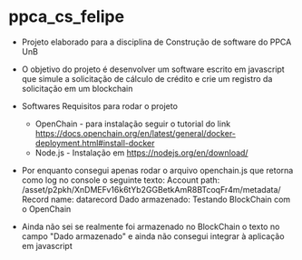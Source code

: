 # ppca_cs_felipe

- Projeto elaborado para a disciplina de Construção de software do PPCA UnB
- O objetivo do projeto é desenvolver um software escrito em javascript que simule a solicitação de cálculo de crédito e crie um registro da solicitação em um blockchain
- Softwares Requisitos para rodar o projeto
  - OpenChain - para instalação seguir o tutorial do link https://docs.openchain.org/en/latest/general/docker-deployment.html#install-docker
  - Node.js - Instalação em https://nodejs.org/en/download/

- Por enquanto consegui apenas rodar o arquivo openchain.js que retorna como log no console o seguinte texto:
  Account path: /asset/p2pkh/XnDMEFv16k6tYb2GGBetkAmR8BTcoqFr4m/metadata/
  Record name: datarecord
  Dado armazenado: Testando BlockChain com o OpenChain
- Ainda não sei se realmente foi armazenado no BlockChain o texto no campo "Dado armazenado" e ainda não consegui integrar à aplicação em javascript
